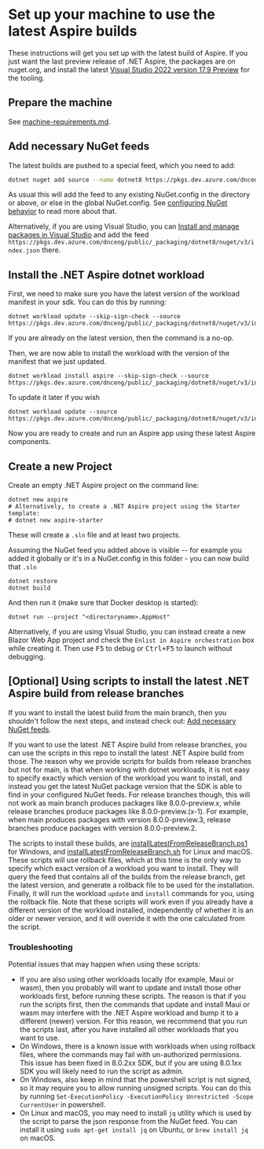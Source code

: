 # Set up your machine to use the latest Aspire builds

These instructions will get you set up with the latest build of Aspire. If you just want the last preview release of .NET Aspire, the packages are on nuget.org, and install the latest [Visual Studio 2022 version 17.9 Preview](https://visualstudio.microsoft.com/vs/preview/) for the tooling.

## Prepare the machine

See [machine-requirements.md](machine-requirements.md).

## Add necessary NuGet feeds

The latest builds are pushed to a special feed, which you need to add:
```sh
dotnet nuget add source --name dotnet8 https://pkgs.dev.azure.com/dnceng/public/_packaging/dotnet8/nuget/v3/index.json
```

As usual this will add the feed to any existing NuGet.config in the directory or above, or else in the global NuGet.config. See [configuring NuGet behavior](https://learn.microsoft.com/en-us/nuget/consume-packages/configuring-nuget-behavior) to read more about that.

Alternatively, if you are using Visual Studio, you can [Install and manage packages in Visual Studio](https://learn.microsoft.com/nuget/consume-packages/install-use-packages-visual-studio#package-sources) and add the feed `https://pkgs.dev.azure.com/dnceng/public/_packaging/dotnet8/nuget/v3/index.json` there.

## Install the .NET Aspire dotnet workload

First, we need to make sure you have the latest version of the workload manifest in your sdk. You can do this by running:

```shell
dotnet workload update --skip-sign-check --source https://pkgs.dev.azure.com/dnceng/public/_packaging/dotnet8/nuget/v3/index.json
```
If you are already on the latest version, then the command is a no-op.

Then, we are now able to install the workload with the version of the manifest that we just updated.

```shell
dotnet workload install aspire --skip-sign-check --source https://pkgs.dev.azure.com/dnceng/public/_packaging/dotnet8/nuget/v3/index.json
```

To update it later if you wish
```shell
dotnet workload update --source https://pkgs.dev.azure.com/dnceng/public/_packaging/dotnet8/nuget/v3/index.json
```

Now you are ready to create and run an Aspire app using these latest Aspire components.

## Create a new Project

Create an empty .NET Aspire project on the command line:
```shell
dotnet new aspire
# Alternatively, to create a .NET Aspire project using the Starter template:
# dotnet new aspire-starter
```

These will create a `.sln` file and at least two projects.

Assuming the NuGet feed you added above is visible -- for example you added it globally or it's in a NuGet.config in this folder - you can now build that `.sln`
```shell
dotnet restore
dotnet build
```

And then run it (make sure that Docker desktop is started):
```shell
dotnet run --project "<directoryname>.AppHost"
```

Alternatively, if you are using Visual Studio, you can instead create a new Blazor Web App project and check the `Enlist in Aspire orchestration` box while creating it. Then use <kbd>F5</kbd> to debug or <kbd>Ctrl+F5</kbd> to launch without debugging.

## [Optional] Using scripts to install the latest .NET Aspire build from release branches

If you want to install the latest build from the main branch, then you shouldn't follow the next steps, and instead check out: [Add necessary NuGet feeds](#add-necessary-nuget-feeds).

If you want to use the latest .NET Aspire build from release branches, you can use the scripts in this repo to install the latest .NET Aspire build from those. The reason why we provide scripts for builds from release branches but not for main, is that when working with dotnet workloads, it is not easy to specify exactly which version of the workload you want to install, and instead you get the latest NuGet package version that the SDK is able to find in your configured NuGet feeds. For release branches though, this will not work as main branch produces packages like 8.0.0-preview.x, while release branches produce packages like 8.0.0-preview.(x-1). For example, when main produces packages with version 8.0.0-preview.3, release branches produce packages with version 8.0.0-preview.2.

The scripts to install these builds, are [installLatestFromReleaseBranch.ps1](../eng/installLatestFromReleaseBranch.ps1) for Windows, and [installLatestFromReleaseBranch.sh](../eng/installLatestFromReleaseBranch.sh) for Linux and macOS. These scripts will use rollback files, which at this time is the only way to specify which exact version of a workload you want to install. They will query the feed that contains all of the builds from the release branch, get the latest version, and generate a rollback file to be used for the installation. Finally, it will run the workload `update` and `install` commands for you, using the rollback file. Note that these scripts will work even if you already have a different version of the workload installed, independently of whether it is an older or newer version, and it will override it with the one calculated from the script. 

### Troubleshooting

Potential issues that may happen when using these scripts:

- If you are also using other workloads locally (for example, Maui or wasm), then you probably will want to update and install those other workloads first, before running these scripts. The reason is that if you run the scripts first, then the commands that update and install Maui or wasm may interfere with the .NET Aspire workload and bump it to a different (newer) version. For this reason, we recommend that you run the scripts last, after you have installed all other workloads that you want to use.
- On Windows, there is a known issue with workloads when using rollback files, where the commands may fail with un-authorized permissions. This issue has been fixed in 8.0.2xx SDK, but if you are using 8.0.1xx SDK you will likely need to run the script as admin.
- On Windows, also keep in mind that the powershell script is not signed, so it may require you to allow running unsigned scripts. You can do this by running `Set-ExecutionPolicy -ExecutionPolicy Unrestricted -Scope CurrentUser` in powershell.
- On Linux and macOS, you may need to install `jq` utility which is used by the script to parse the json response from the NuGet feed. You can install it using `sudo apt-get install jq` on Ubuntu, or `brew install jq` on macOS.
